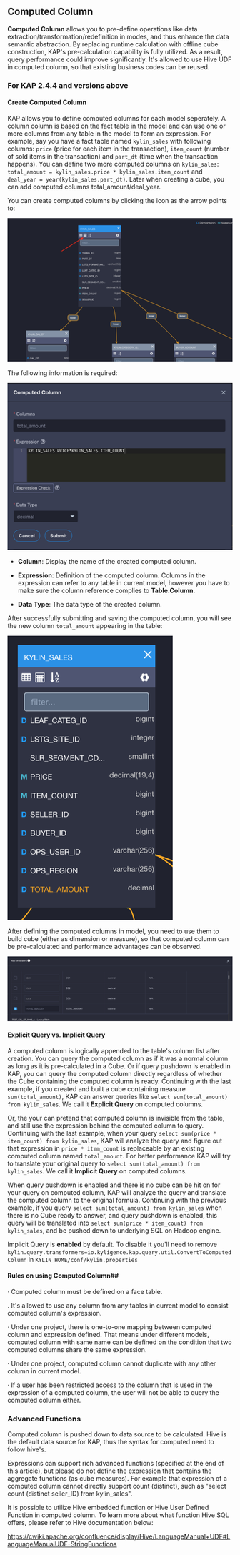 ## Computed Column

**Computed Column** allows you to pre-define operations like data extraction/transformation/redefinition in modes, and thus enhance the data semantic abstraction. By replacing runtime calculation with offline cube construction, KAP's pre-calculation capability is fully utilized. As a result, query performance could improve significantly. It's allowed to use Hive UDF in computed column, so that existing business codes can be reused.

### For KAP 2.4.4 and versions above

#### Create Computed Column

KAP allows you to define computed columns for each model seperately. A column column is based on the fact table in the model and can use one or more columns from any table in the model to form an expression. For example, say you have a fact table named `kylin_sales` with following columns: `price` (price for each item in the transaction), `item_count` (number of sold items in the transaction) and `part_dt` (time when the transaction happens). You can define two more computed columns on `kylin_sales`: `total_amount = kylin_sales.price * kylin_sales.item_count` and `deal_year = year(kylin_sales.part_dt)`. Later when creating a cube, you can add computed columns total_amount/deal_year.

You can create computed columns by clicking the icon as the arrow points to:

![](images/computed_column_en.1.png)

The following information is required:

![](images/computed_column_en.2.kap244.png)

+ **Column**: Display the name of the created computed column.

+ **Expression**: Definition of the computed column. Columns in the expression can refer to any table in current model, however you have to make sure the column reference complies to **Table.Column**.

+ **Data Type**: The data type of the created column.

After successfully submitting and saving the computed column, you will see the new column `total_amount` appearing in the table:

![](images/computed_column_en.4.png)

After defining the computed columns in model, you need to use them to build cube (either as dimension or measure), so that computed column can be pre-calculated and performance advantages can be observed.

![](images/computed_column_en.3.png)

#### Explicit Query vs. Implicit Query

A computed column is logically appended to the table's column list after creation. You can query the computed column as if it was a normal column as long as it is pre-calculated in a Cube. Or if query pushdown is enabled in KAP, you can query the computed column directly regardless of whether the Cube containing the computed column is ready. Continuing with the last example, if you created and built a cube containing measure `sum(total_amount)`, KAP can answer queries like `select sum(total_amount) from kylin_sales`. We call it **Explicit Query** on computed columns. 

Or, the your can pretend that computed column is invisible from the table, and still use the expression behind the computed column to query. Continuing with the last example, when your query `select sum(price * item_count) from kylin_sales`, KAP will analyze the query and figure out that expression in `price * item_count` is replaceable by an existing computed column named `total_amount`. For better performance KAP will try to translate your original query to `select sum(total_amount) from kylin_sales`. We call it **Implicit Query** on computed columns.

When query pushdown is enabled and there is no cube can be hit on for your query on computed column, KAP will analyze the query and translate the computed column to the original formula. Continuing with the previous example, if you query `select sum(total_amount) from kylin_sales` when there is no Cube ready to answer, and query pushdown is enabled, this query will be translated into `select sum(price * item_count) from kylin_sales`, and be pushed down to underlying SQL on Hadoop engine. 

Implicit Query is **enabled** by default. To disable it you'll need to remove `kylin.query.transformers=io.kyligence.kap.query.util.ConvertToComputedColumn` in `KYLIN_HOME/conf/kylin.properties`

#### Rules on using Computed Column##

· Computed column must be defined on a face table.

. It's allowed to use any column from any tables in current model to consist computed column's expression.

· Under one project, there is one-to-one mapping between computed column and expression defined. That means under different models, computed column with same name can be defined on the condition that two computed columns share the same expression. 

· Under one project, computed column cannot duplicate with any other column in current model.

· If a user has been restricted access to the column that is used in the expression of a computed column, the user will not be able to query the computed column either. 

### Advanced Functions

Computed column is pushed down to data source to be calculated. Hive is the default data source for KAP, thus the syntax for computed need to follow hive's. 

Expressions can support rich advanced functions (specified at the end of this article), but please do not define the expression that contains the aggregate functions (as cube measures). For example that expression of a computed column cannot directly support count (distinct), such as "select count (distinct seller_ID) from kylin_sales".

It is possible to utilize Hive embedded function or Hive User Defined Function in computed column. To learn more about what function Hive SQL offers, please refer to Hive documentation below:

https://cwiki.apache.org/confluence/display/Hive/LanguageManual+UDF#LanguageManualUDF-StringFunctions

